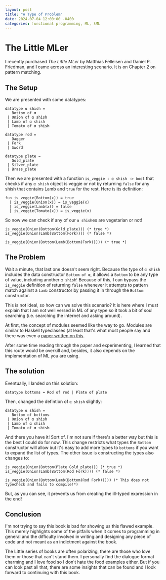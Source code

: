 ```yaml
---
layout: post
title: "A Type of Problem"
date: 2024-07-04 12:00:00 -0400
categories: functional programming, ML, SML
---
```


# The Little MLer

I recently purchased _The Little MLer_ by Matthias Felleisen and Daniel P. Friedman, and I came across an interesting scenario. It is on Chapter 2 on pattern matching.

## The Setup

We are presented with some datatypes:

```
datatype α shish = 
   Bottom of α
 | Onion of α shish
 | Lamb of α shish
 | Tomato of α shish
 
datatype rod = 
   Dagger
 | Fork
 | Sword
 
datatype plate = 
   Gold_plate
 | Silver_plate
 | Brass_plate
```

Then we are presented with a function `is_veggie : α shish -> bool` that checks if any `α shish` object is veggie or not by returning `false` for any shish that contains Lamb and `true` for the rest. Here is its definition:

```
fun is_veggie(Bottom(x)) = true
  | is_veggie(Onion(x)) = is_veggie(x)
  | is_veggie(Lamb(x)) = false
  | is_veggie(Tomato(x)) = is_veggie(x)
```

So now we can check if any of our `α shish`es  are vegetarian or not!

```
is_veggie(Onion(Bottom(Gold_plate))) (* true *)
is_veggie(Onion(Lamb(Bottom(Fork)))) (* false *)

is_veggie(Onion(Bottom(Lamb(Bottom(Fork))))) (* true *)
```

## The Problem

Wait a minute, that last one doesn't seem right. Because the type of `α shish` includes the data constructor `Bottom of α`, it allows a `Bottom` to be any type of value, including another `α shish`! Because of this, I can bypass the `is_veggie` definition of returning `false` whenever it attempts to pattern match against a `Lamb` constructor by passing it in through the `Bottom` constructor.

This is not ideal, so how can we solve this scenario? It is here where I must explain that I am not well versed in ML of any type so it took a bit of soul searching (i.e. searching the internet and asking around).

At first, the concept of modules seemed like the way to go. Modules are similar to Haskell typeclasses (at least that's what most people say and there was even a [paper written on this](https://link.springer.com/chapter/10.1007/978-3-540-89330-1_14).

After some time reading through the paper and experimenting, I learned that this route would be overkill and, besides, it also depends on the implementation of ML you are using.

## The solution

Eventually, I landed on this solution:

```
datatype bottoms = Rod of rod | Plate of plate
``` 

Then, changed the defintion of `α shish` slightly:

```
datatype α shish = 
   Bottom of bottoms
 | Onion of α shish
 | Lamb of α shish
 | Tomato of α shish
```

And there you have it! Sort of. I'm not sure if there's a better way but this is the best I could do for now. This change restricts what types the `Bottom` constructor will allow but it's easy to add more types to `bottoms` if you want to expand the list of types. The other issue is constructing the types also changes to:

```
is_veggie(Onion(Bottom(Plate Gold_plate))) (* true *)
is_veggie(Onion(Lamb(Bottom(Rod Fork)))) (* false *)

is_veggie(Onion(Bottom(Lamb(Bottom(Rod Fork))))) (* This does not typecheck and fails to compile!*)
```
But, as you can see, it prevents us from creating the ill-typed expression in the end! 

## Conclusion

I'm not trying to say this book is bad for showing us this flawed example. This merely highlights some of the pitfalls when it comes to programming in general and the difficulty involved in writing and designing any piece of code and not meant as an indictment against the book.

The Little <Blank> series of books are often polarizing, there are those who love them or those that can't stand them. I personally find the dialogue format charming and I love food so I don't hate the food examples either. But if you can look past all that, there are some insights that can be found and I look forward to continuing with this book.